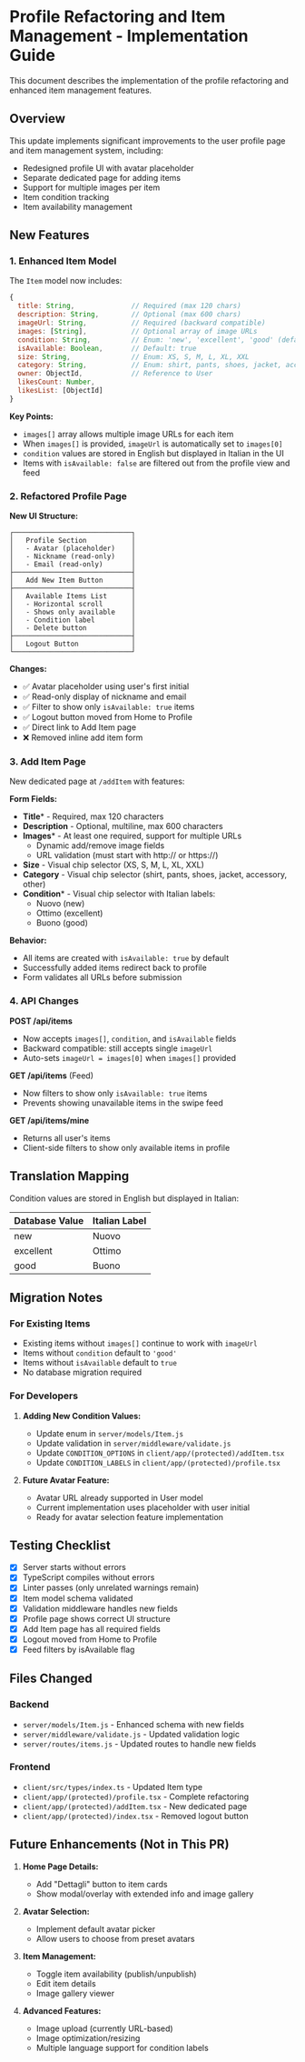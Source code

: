 # Profile Refactoring and Item Management - Implementation Guide

This document describes the implementation of the profile refactoring and enhanced item management features.

## Overview

This update implements significant improvements to the user profile page and item management system, including:
- Redesigned profile UI with avatar placeholder
- Separate dedicated page for adding items
- Support for multiple images per item
- Item condition tracking
- Item availability management

## New Features

### 1. Enhanced Item Model

The `Item` model now includes:

```javascript
{
  title: String,              // Required (max 120 chars)
  description: String,        // Optional (max 600 chars)
  imageUrl: String,           // Required (backward compatible)
  images: [String],           // Optional array of image URLs
  condition: String,          // Enum: 'new', 'excellent', 'good' (default: 'good')
  isAvailable: Boolean,       // Default: true
  size: String,               // Enum: XS, S, M, L, XL, XXL
  category: String,           // Enum: shirt, pants, shoes, jacket, accessory, other
  owner: ObjectId,            // Reference to User
  likesCount: Number,
  likesList: [ObjectId]
}
```

**Key Points:**
- `images[]` array allows multiple image URLs for each item
- When `images[]` is provided, `imageUrl` is automatically set to `images[0]`
- `condition` values are stored in English but displayed in Italian in the UI
- Items with `isAvailable: false` are filtered out from the profile view and feed

### 2. Refactored Profile Page

**New UI Structure:**
```
┌─────────────────────────────┐
│   Profile Section           │
│   - Avatar (placeholder)    │
│   - Nickname (read-only)    │
│   - Email (read-only)       │
├─────────────────────────────┤
│   Add New Item Button       │
├─────────────────────────────┤
│   Available Items List      │
│   - Horizontal scroll       │
│   - Shows only available    │
│   - Condition label         │
│   - Delete button           │
├─────────────────────────────┤
│   Logout Button             │
└─────────────────────────────┘
```

**Changes:**
- ✅ Avatar placeholder using user's first initial
- ✅ Read-only display of nickname and email
- ✅ Filter to show only `isAvailable: true` items
- ✅ Logout button moved from Home to Profile
- ✅ Direct link to Add Item page
- ❌ Removed inline add item form

### 3. Add Item Page

New dedicated page at `/addItem` with features:

**Form Fields:**
- **Title*** - Required, max 120 characters
- **Description** - Optional, multiline, max 600 characters
- **Images*** - At least one required, support for multiple URLs
  - Dynamic add/remove image fields
  - URL validation (must start with http:// or https://)
- **Size** - Visual chip selector (XS, S, M, L, XL, XXL)
- **Category** - Visual chip selector (shirt, pants, shoes, jacket, accessory, other)
- **Condition*** - Visual chip selector with Italian labels:
  - Nuovo (new)
  - Ottimo (excellent)
  - Buono (good)

**Behavior:**
- All items are created with `isAvailable: true` by default
- Successfully added items redirect back to profile
- Form validates all URLs before submission

### 4. API Changes

**POST /api/items**
- Now accepts `images[]`, `condition`, and `isAvailable` fields
- Backward compatible: still accepts single `imageUrl`
- Auto-sets `imageUrl = images[0]` when `images[]` provided

**GET /api/items** (Feed)
- Now filters to show only `isAvailable: true` items
- Prevents showing unavailable items in the swipe feed

**GET /api/items/mine**
- Returns all user's items
- Client-side filters to show only available items in profile

## Translation Mapping

Condition values are stored in English but displayed in Italian:

| Database Value | Italian Label |
|---------------|---------------|
| new           | Nuovo         |
| excellent     | Ottimo        |
| good          | Buono         |

## Migration Notes

### For Existing Items
- Existing items without `images[]` continue to work with `imageUrl`
- Items without `condition` default to `'good'`
- Items without `isAvailable` default to `true`
- No database migration required

### For Developers
1. **Adding New Condition Values:**
   - Update enum in `server/models/Item.js`
   - Update validation in `server/middleware/validate.js`
   - Update `CONDITION_OPTIONS` in `client/app/(protected)/addItem.tsx`
   - Update `CONDITION_LABELS` in `client/app/(protected)/profile.tsx`

2. **Future Avatar Feature:**
   - Avatar URL already supported in User model
   - Current implementation uses placeholder with user initial
   - Ready for avatar selection feature implementation

## Testing Checklist

- [x] Server starts without errors
- [x] TypeScript compiles without errors
- [x] Linter passes (only unrelated warnings remain)
- [x] Item model schema validated
- [x] Validation middleware handles new fields
- [x] Profile page shows correct UI structure
- [x] Add Item page has all required fields
- [x] Logout moved from Home to Profile
- [x] Feed filters by isAvailable flag

## Files Changed

### Backend
- `server/models/Item.js` - Enhanced schema with new fields
- `server/middleware/validate.js` - Updated validation logic
- `server/routes/items.js` - Updated routes to handle new fields

### Frontend
- `client/src/types/index.ts` - Updated Item type
- `client/app/(protected)/profile.tsx` - Complete refactoring
- `client/app/(protected)/addItem.tsx` - New dedicated page
- `client/app/(protected)/index.tsx` - Removed logout button

## Future Enhancements (Not in This PR)

1. **Home Page Details:**
   - Add "Dettagli" button to item cards
   - Show modal/overlay with extended info and image gallery

2. **Avatar Selection:**
   - Implement default avatar picker
   - Allow users to choose from preset avatars

3. **Item Management:**
   - Toggle item availability (publish/unpublish)
   - Edit item details
   - Image gallery viewer

4. **Advanced Features:**
   - Image upload (currently URL-based)
   - Image optimization/resizing
   - Multiple language support for condition labels
